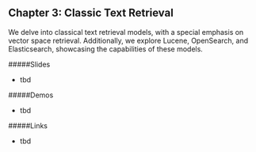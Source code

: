 ## Chapter 3: Classic Text Retrieval
We delve into classical text retrieval models, with a special emphasis on vector space retrieval. Additionally, we explore Lucene, OpenSearch, and Elasticsearch, showcasing the capabilities of these models.

#####Slides
- tbd

#####Demos
- tbd

#####Links
- tbd
